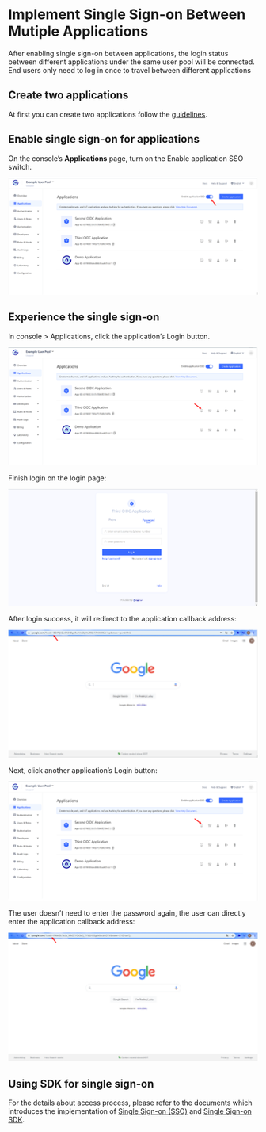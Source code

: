 # Implement Single Sign-on Between Mutiple Applications

<LastUpdated/>

After enabling single sign-on between applications, the login status between different applications under the same user pool will be connected. End users only need to log in once to travel between different applications

## Create two applications

At first you can create two applications follow the [guidelines](./create-app.md).

## Enable single sign-on for applications

On the console’s **Applications** page, turn on the Enable application SSO switch.


![](./images/SSO-1.png)


## Experience the single sign-on

In console > Applications, click the application’s Login button.


![](./images/SSO-2.png)


Finish login on the login page:


![](./images/SSO-3.png)


After login success, it will redirect to the application callback address:


![](./images/SSO-4.png)


Next, click another application’s Login button:


![](./images/SSO-5.png)


The user doesn’t need to enter the password again, the user can directly enter the application callback address:


![](./images/SSO-6.png)


## Using SDK for single sign-on

For the details about access process, please refer to the documents which introduces the implementation of [Single Sign-on (SSO)](/guides/authentication/sso/) and [Single Sign-on SDK](/reference/sdk-for-sso.md).
